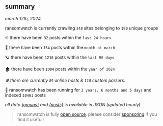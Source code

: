 
## summary
_march 12th, 2024_

ransomwatch is currently crawling `348` sites belonging to `180` unique groups

⏲ there have been `32` posts within the `last 24 hours`

🦈 there have been `154` posts within the `month of march`

🪐 there have been `1216` posts within the `last 90 days`

🏚 there have been `1004` posts within the `year of 2024`

_⚙️ there are currently `89` online hosts & `110` custom parsers._

🦕 ransomwatch has been running for `2 years, 6 months and 5 days` and indexed `10461` posts

_all data  [(groups)](http://ransomwhat.telemetry.ltd/groups) and [(posts)](http://ransomwhat.telemetry.ltd/posts) is available in JSON (updated hourly)_

> ransomwatch is fully [open source](https://github.com/joshhighet/ransomwatch#ransomwatch--). please consider [sponsoring](https://github.com/sponsors/joshhighet) if you find it useful!
